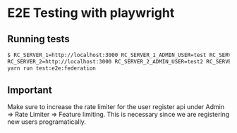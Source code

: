 # E2E Testing with playwright

## Running tests

```sh
$ RC_SERVER_1=http://localhost:3000 RC_SERVER_1_ADMIN_USER=test RC_SERVER_1_ADMIN_PASSWORD=test RC_SERVER_1_MATRIX_SERVER_NAME=my.matrix.server \
RC_SERVER_2=http://localhost:3000 RC_SERVER_2_ADMIN_USER=test2 RC_SERVER_2_ADMIN_PASSWORD=test RC_SERVER_2_MATRIX_SERVER_NAME=my2.matrix.server \
yarn run test:e2e:federation
```

## Important
Make sure to increase the rate limiter for the user register api under Admin => Rate Limiter => Feature limiting. This is necessary since we are registering new users programatically.